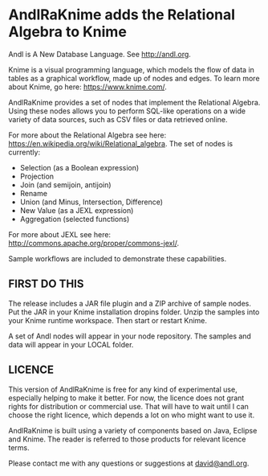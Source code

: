 # AndlRaKnime adds the Relational Algebra to Knime

Andl is A New Database Language. See <http://andl.org>.

Knime is a visual programming language, which models the flow of data in tables as a graphical workflow, made up of nodes and edges.
To learn more about Knime, go here: <https://www.knime.com/>.

AndlRaKnime provides a set of nodes that implement the Relational Algebra.
Using these nodes allows you to perform SQL-like operations on a wide variety of data sources, such as
CSV files or data retrieved online.

For more about the Relational Algebra see here: <https://en.wikipedia.org/wiki/Relational_algebra>.
The set of nodes is currently:

* Selection (as a Boolean expression)
* Projection
* Join (and semijoin, antijoin)
* Rename
* Union (and Minus, Intersection, Difference)
* New Value (as a JEXL expression)
* Aggregation (selected functions)

For more about JEXL see here: <http://commons.apache.org/proper/commons-jexl/>.

Sample workflows are included to demonstrate these capabilities.

## FIRST DO THIS

The release includes a JAR file plugin and a ZIP archive of sample nodes.
Put the JAR in your Knime installation dropins folder.
Unzip the samples into your Knime runtime workspace.
Then start or restart Knime.

A set of Andl nodes will appear in your node repository.
The samples and data will appear in your LOCAL folder.

## LICENCE

This version of AndlRaKnime is free for any kind of experimental use, especially helping to make it better.
For now, the licence does not grant rights for distribution or commercial use.
That will have to wait until I can choose the right licence, which depends a lot on who might want to use it.

AndlRaKnime is built using a variety of components based on Java, Eclipse and Knime.
The reader is referred to those products for relevant licence terms.

Please contact me with any questions or suggestions at david@andl.org.
